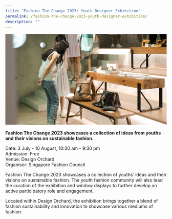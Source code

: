 ```yaml
---
title: "Fashion The Change 2023: Youth Designer Exhibition"
permalink: /fashion-the-change-2023-youth-designer-exhibition/
description: ""
---
```

![](/images/Events/sfc_final.jpg)

**Fashion The Change 2023 showcases a collection of ideas from youths and their visions on sustainable fashion.**

Date: 3 July - 10 August, 10:30 am - 9:30 pm<br>
Admission: Free<br>
Venue: Design Orchard<br>
Organiser: Singapore Fashion Council

Fashion The Change 2023 showcases a collection of youths’ ideas and their visions on sustainable fashion. The youth fashion community will also lead the curation of the exhibition and window displays to further develop an active participatory role and engagement.  

Located within Design Orchard, the exhibition brings together a blend of fashion sustainability and innovation to showcase various mediums of fashion.



<style>
	.btn-link {
		display: inline-block;
	}
	a.btn-link[target="_blank"]:after {
	display: none;
}
	.btn-link > img {
		width: 100%;
	}
</style>